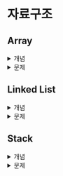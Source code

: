 # 자료구조
## Array
<details>
  <summary>개념</summary>
  
  ### Array

  연관된 data를 메모리 상에 **연속적이며 순차적**으로 **미리 할당된 크기**만큼 저장하는 자료구조
  
  ### 연산 시간 복잡도
  
  - 조회 : O(1) - random access 주소 값을 미리 알고 있음! 순차적 접근 필요 X
  - 마지막 인덱스에 추가/삭제 : O(1)
  - 중간 인덱스에 삽입/삭제 : O(n) - 데이터의 인덱스를 밀거나 떙겨야하므로
  - 탐색: O(n) - 순차적으로 탐색
  
  조회에서 사용 유리, Fixed Size 이므로 메모리 낭비나 overhead가 발생


  
  **Array 사용 시 size를 넘게 되었을 경우?**
  
  1. 기존 size 보다 큰 Array를 선언 후 데이터를 옮겨 할당한다 (Dynamic Array)
  2. Linked List를 사용하여 데이터 추가 시 메모리 할당을 하는 방식을 사용
  
  Java ArrayList → Dynamic Array?

---
  ### Dynamic Array

  Array의 경우 size가 고정 되었기 때문에 설정한 size 보다 데이터의 개수가 넘으면 저장할 수 없지만
  
  Dynamic Array 같은 경우 저장 공간이 가득 차게되면 **resize하여 유동적으로 데이터를 저장**하는 방식
  
  **resize 하는 방식**
  
  size를 늘린 Array를 생성하고 데이터를 옮겨주고, 기존 Array는 메모리 해제
  
  대표적으로 2배 size를 할당하는 방법 (doubling)

  
  ### 연산 시간 복잡도
  
  - 조회 : O(1) - random access 주소 값을 미리 알고 있음! 순차적 접근 필요 X
  - 마지막 인덱스 데이터 추가 : O(1) → resize 시 O(n)지만 가끔 발생 하므로 O(1)
  - 마지막 인덱스 데이터 삭제 : O(1)
  - 중간 인덱스에 삽입/삭제 : O(n) - 데이터의 인덱스를 밀거나 떙겨야하므로
  - 탐색: O(n) - 순차적으로 탐색
  
  **vs Linked List**
  
  장점
  
  - 데이터 접근과 할당이 O(1)으로 빠르다. → 단 Index 로 접근 시
  - 마지막 인덱스 추가/삭제가 빠르다 O(1)
  
  단점
  
  - resize 시 overhead가 발생
  - 미리 메모리를 할당 받으므로 메모리 공간 낭비가 발생
</details>
<details>
  <summary>문제</summary>
  
  * [BOJ_10808](https://github.com/KTG5672/algorithm/blob/cd9a39e5151169ec7555133a6f555bef71441f87/src/array/practice/BOJ_10808.java)
  * [배열에서 특정 합이 있는지 찾기](https://github.com/KTG5672/algorithm/blob/cd9a39e5151169ec7555133a6f555bef71441f87/src/array/practice/FindSumByArray.java)
</details>

## Linked List
<details>
  <summary>개념</summary>
  
  ### Linked List

  Node 라는 구조체로 이루어진 자료구조, **Node는 데이터 값과 다음 Node의 address를 저장** 하는데,

  **물리적으로는 비 연속적**으로 저장이 되지만 Node가 다음 Node의 address를 가르킴으로써 
  
  **논리적인 연속성**을 가진다.

  
  ### 논리적 연속성
  
  각 Node들은 next address 정보를 가지고 있기 떄문에 논리적으로 연속성을 유지하면서 연결
  
  Array에서는 물리적 메모리 상에 연속적으로 저장하는 방법에 비해 메모리 연속성을 유지 하지
  
  않아도 되기에 **메모리 사용이 좀 더 자유롭다.**
  
  대신 하나의 데이터 저장 시 next address를 저장해야 하기 때문에 **하나의 값에 대한 메모리 양이**
  
  **미세하게 증가한다.**

  
  ### 연산 시간 복잡도
  
  - 탐색 : O(n) - index n에 대한 탐색
  
  - 중간 인덱스 데이터 추가/삭제 : O(1) - next address의 주소 값만 변경하면 되기 때문
  
  - 검색 : O(n) - 값에 대한 검색
  
</details>
<details>
  <summary>문제</summary>
  
  * [BOJ_1406](https://github.com/KTG5672/algorithm/blob/main/src/linkedlist/practice/BOJ_1406.java)
  * [BOJ_1158](https://github.com/KTG5672/algorithm/blob/main/src/linkedlist/practice/BOJ_1158.java)
  * [BOJ_5397](https://github.com/KTG5672/algorithm/blob/main/src/linkedlist/practice/BOJ_5397.java)
  * 손 코딩 문제
    - 문제 1
      원형 연결리스트 에서 임의의 노드 하나가 주어 졌을때, 리스트의 길이를 구하는 방법
      답) 동일 노드를 저장 후 같은 노드가 나올 때 까지 탐색 O(N)
    
    - 문제 2
      중간에서 만나는 두 연결 리스트의 시작점들이 주어졌을 때, 만나는 지점
      답) 두 연결리스트의 각 길이를 구한 뒤 길이가 각 길이의 차이를 긴 리스트에서 먼저 이동하고 그 다음 각자 하나씩 이동하며 비교
    
    - 문제 3
      어떤 연결리스트에 사이클이 있는지 판단 하는 방법
      답) Floyd's Cycle-finding Algorithm : 한칸 이동하는 커서와 두칸 이동하는 커서가 각각 이동 시 만나면 사이클이 있는 것
</details>

## Stack
<details>
  <summary>개념</summary>
  
  ### Stack
  쌓아놓은 더미 라는 뜻으로 책상에 쌓인 책, 접시 더미 등을 연상
  **후입 선출 (LIFO)** 의 자료구조
  제일 상단의 데이터를 넣고 빼는 구조
  
  ### LIFO (Last In First Out)
  가장 최근에 넣은 데이터가 가장 먼저 나오는 자료구조 (Last In First Out)
  
  ### 시간 복잡도
  - top : O(1) - 제일 상단의 데이터를 조회
  - push : O(1) - 제일 상단의 데이터를 추가
  - pop : O(1) - 제일 상단의 데이터를 반환하고 삭제
  
  ### 활용 예시
  Function Call Stack, 후위 표기법 연산, 괄호 유효성 검사, 웹 브라우저 방문 기록 (뒤로가기)

</details>
<details>
  <summary>문제</summary>
  
  * [BOJ_10828](https://github.com/KTG5672/algorithm/blob/main/src/stack/practice/BOJ_10828.java)
</details>

